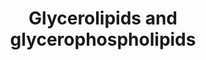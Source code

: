 ---
annotations:
- id: PW:0000354
  parent: classic metabolic pathway
  type: Pathway Ontology
  value: glycerophospholipid metabolic pathway
- id: PW:0001156
  parent: classic metabolic pathway
  type: Pathway Ontology
  value: glycerolipid metabolic pathway
authors:
- DeSl
- Eweitz
description: New PW, homology converted
last-edited: 2021-05-18
organisms:
- Homo sapiens
redirect_from:
- /index.php/Pathway:WP4722
- /instance/WP4722
- /instance/WP4722_rr117144
revision: r117144
schema-jsonld:
- '@context': https://schema.org/
  '@id': https://wikipathways.github.io/pathways/WP4722.html
  '@type': Dataset
  creator:
    '@type': Organization
    name: WikiPathways
  description: New PW, homology converted
  keywords:
  - 1-acyl-LPA
  - 1-acyl-LPC
  - 1-acyl-PE
  - 2-acyl-PA
  - AGPAT4
  - Acyl-CoA
  - CDIPT
  - CDP-Choline
  - CDP-DAG
  - CDP-Etn
  - CDS1
  - CHKB
  - CHPT1
  - CL
  - CRLS1
  - Choline
  - Choline-P
  - CoA
  - CoA(16:0)
  - CoA(18:0)
  - CoA(20:0)
  - DAG
  - DGAT1
  - DGAT2
  - DGKZ
  - ETNK1
  - Etn
  - Etn-P
  - GPAM
  - GPAT4
  - Glycerol-3-P
  - LPC
  - LPE
  - PA
  - PC
  - PCYT1A
  - PCYT2
  - PE
  - PE-Me
  - PE-Me2
  - PEMT
  - PG
  - PGP
  - PI
  - PISD
  - PLA2G1B
  - PLD1
  - PNPLA2
  - PNPLA3
  - PS
  - PTDSS1
  - PTDSS2
  - TAG
  license: CC0
  name: Glycerolipids and glycerophospholipids
seo: CreativeWork
title: Glycerolipids and glycerophospholipids
wpid: WP4722
---
